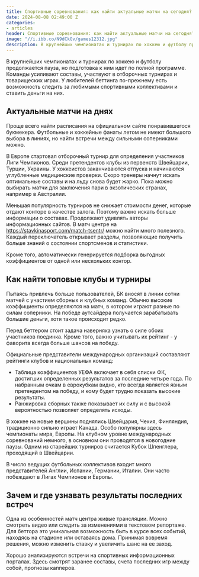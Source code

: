 ```yaml
---
title: Спортивные соревнования: как найти актуальные матчи на сегодня?
date: 2024-08-08 02:49:00 Z
categories:
- articles
header: Спортивные соревнования: как найти актуальные матчи на сегодня?
image: "//i.ibb.co/N9dCkGv/games12312.jpg"
description: В крупнейших чемпионатах и турнирах по хоккею и футболу продолжается пауза, но подготовка к ним идет по полной программе.
---
```


<p>В крупнейших чемпионатах и турнирах по хоккею и футболу продолжается пауза, но подготовка к ним идет по полной программе. Команды усиливают составы, участвуют в отборочных турнирах и товарищеских играх. У любителей беттинга по-прежнему есть возможность следить за любимыми спортивными коллективами и ставить деньги на них.</p>
<h2>Актуальные матчи на днях</h2>
<p>Проще всего найти расписания на официальном сайте понравившегося букмекера. Футбольные и хоккейные фанаты летом не имеют большого выбора в линиях, но найти встречи между сильными соперниками можно.</p>
<p>В Европе стартовал отборочный турнир для определения участников Лиги Чемпионов. Среди претендентов клубы из первенств Швейцарии, Турции, Украины. У хоккеистов заканчиваются отпуска и начинаются углубленные медицинские проверки. Скоро тренеры начнут искать оптимальные составы и на льду снова будет жарко. Пока можно выбирать матчи для заключения пари в экзотических странах, например в Австралии.</p>
<p>Меньшая популярность турниров не снижает стоимости денег, которые отдают конторе в качестве залога. Поэтому важно искать больше информации о составах. Продолжают удивлять авторы информационных сайтов. В матч центре на <a href="https://stavkinasport.com/match-tsentr/">https://stavkinasport.com/match-tsentr/</a> можно найти много полезного. Каждый переключатель открывает разделы, позволяющие получить больше знаний о состоянии спортсменов и статистики.</p>
<p>Кроме того, автоматически генерируется подборка выгодных коэффициентов от одной или нескольких контор.</p>
<h2>Как найти топовые клубы и турниры</h2>
<p>Пытаясь привлечь больше пользователей, БК вносят в линии сотни матчей с участием сборных и клубных команд. Обычно высокие коэффициенты определяются на матч, в котором играют разные по силам соперники. На победе аутсайдера получается зарабатывать большие деньги, хотя такое происходит редко.</p>
<p>Перед беттером стоит задача наверняка узнать о силе обоих участников поединка. Кроме того, важно учитывать их рейтинг - у фаворита всегда больше шансов на победу.</p>
<p>Официальные представители международных организаций составляют рейтинги клубов и национальных команд:</p>
<ul>
<li>Таблица коэффициентов УЕФА включает в себя списки ФК, достигших определенных результатов за последние четыре года. По набранным очкам в еврокубкам видно, кто всегда является явным претендентом на победу, и кому будет трудно показать высокие результаты.</li>
<li>Ранжировка сборных также показывает их силу и с высокой вероятностью позволяет определять исходы.</li>
</ul>
<p>В хоккее на новые вершины поднялись Швейцария, Чехия, Финляндия, традиционно сильно играет Канада. Особо популярны здесь чемпионаты мира, Европы. На клубном уровне международных соревнований немного, в основном они проводятся в новогодние паузы. Одним из старейших турниров считается Кубок Шпенглера, проходящий в Швейцарии.</p>
<p>В число ведущих футбольных коллективов входит много представителей Англии, Испании, Германии, Италии. Они часто побеждают в Лигах Чемпионов и Европы.&nbsp;</p>
<h2>Зачем и где узнавать результаты последних встреч</h2>
<p>Одна из особенностей матч центра живые трансляции. Можно смотреть видео или следить за изменениями в текстовом репортаже. Для беттора это уникальная возможность быть в курсе всех событий, находясь на стадионе или оставаясь дома. Принимая вовремя решения, можно изменить ставку и увеличить шанс на ее заход.</p>
<p>Хорошо анализируются встречи на спортивных информационных порталах. Здесь смотрят заранее составы, счета последних игр между собой, прогнозы капперов.</p>
